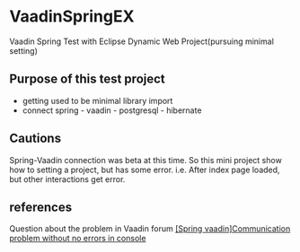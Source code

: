# VaadinSpringEX
Vaadin Spring Test with Eclipse Dynamic Web Project(pursuing minimal setting)

## Purpose of this test project
<ul>
  <li>getting used to be minimal library import</li>
  <li>connect spring - vaadin - postgresql - hibernate</li>
</ul>

## Cautions
Spring-Vaadin connection was beta at this time.
So this mini project show how to setting a project, but has some error.
i.e. After index page loaded, but other interactions get error.

## references
Question about the problem in Vaadin forum
<a href="http://vaadin.com/forum#!/thread/10561920">[Spring vaadin]Communication problem without no errors in console</a>
